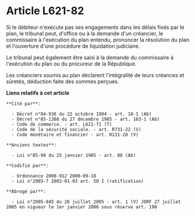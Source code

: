 # Article L621-82

Si le débiteur n'exécute pas ses engagements dans les délais fixés par le plan, le tribunal peut, d'office ou à la demande
d'un créancier, le commissaire à l'exécution du plan entendu, prononcer la résolution du plan et l'ouverture d'une procédure
de liquidation judiciaire.

Le tribunal peut également être saisi à la demande du commissaire à l'exécution du plan ou du procureur de la République.

Les créanciers soumis au plan déclarent l'intégralité de leurs créances et sûretés, déduction faite des sommes perçues.

**Liens relatifs à cet article**

	**Cité par**:

	  - Décret n°84-936 du 22 octobre 1984 - art. 18-1 (Ab)
	  - Décret n°85-1388 du 27 décembre 1985 - art. 103-1 (Ab)
	  - Code de commerce. - art. L621-71 (T)
	  - Code de la sécurité sociale. - art. R731-22 (V)
	  - Code monétaire et financier - art. R131-28 (V)

	**Anciens textes**:

	  - Loi n°85-98 du 25 janvier 1985 - art. 80 (Ab)

	**Codifié par**:

	  - Ordonnance 2000-912 2000-09-18
	  - Loi n°2003-7 2003-01-03 art. 50 I (ratification)

	**Abrogé par**:

	  - Loi n°2005-845 du 26 juillet 2005 - art. 1 (V) JORF 27 juillet 2005 en vigueur le 1er janvier 2006 sous réserve art. 190
